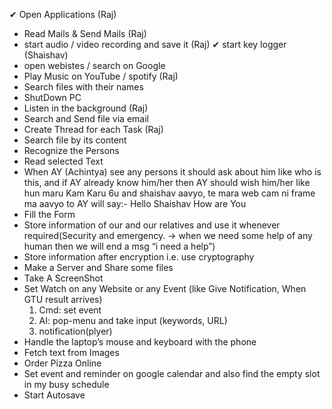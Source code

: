 ✔ Open Applications (Raj)
- Read Mails & Send Mails (Raj) 
- start audio / video recording and save it (Raj)
✔ start key logger (Shaishav)
- open webistes / search on Google 
- Play Music on YouTube / spotify (Raj)
- Search files with their names
- ShutDown PC
- Listen in the background (Raj)
- Search and Send file via email 
- Create Thread for each Task (Raj)
- Search file by its content
- Recognize the Persons
- Read selected Text
- When AY (Achintya) see any persons it should ask about him like who is this, and if AY already know him/her  then AY should wish him/her like hun maru Kam Karu 6u and shaishav aavyo, te mara web cam ni frame ma aavyo to AY will say:- Hello Shaishav How are You
- Fill the Form
- Store information of our and our relatives and use it whenever required(Security and emergency. -> when we need some help of any human then we will end a msg “i need a help”)
- Store information after encryption i.e. use cryptography
- Make a Server and Share some files
- Take A ScreenShot
- Set Watch on any Website or any Event (like Give Notification, When GTU result arrives)
	1.  Cmd: set event
	2. AI: pop-menu and take input (keywords, URL)
	3. notification(plyer) 
- Handle the laptop’s mouse and keyboard with the phone
- Fetch text from Images
- Order Pizza Online
- Set event and reminder on google calendar and also find the empty slot in my busy schedule 
- Start Autosave
















